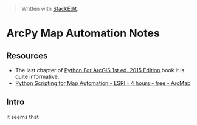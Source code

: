


> Written with [StackEdit](https://stackedit.io/).

# ArcPy Map Automation Notes

## Resources

- The last chapter of [Python For ArcGIS 1st ed. 2015 Edition](https://www.amazon.com/Python-ArcGIS-Laura-Tateosian/dp/3319183974/ref=sr_1_9?keywords=arcpy&qid=1574267660&sr=8-9) book it is quite informative. 
- [Python Scripting for Map Automation - ESRI - 4 hours - free - ArcMap](https://www.esri.com/training/catalog/57630437851d31e02a43f210/python-scripting-for-map-automation/)

## Intro

It seems that 

<!--stackedit_data:
eyJoaXN0b3J5IjpbOTMzNDk5NTg0XX0=
-->